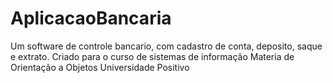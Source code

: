 # AplicacaoBancaria
Um software de controle bancario, com cadastro de conta, deposito, saque e extrato.
Criado para o curso de sistemas de informação
Materia de Orientação a Objetos
Universidade Positivo
